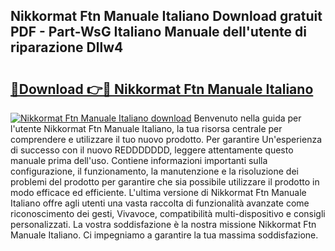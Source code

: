 ## Nikkormat Ftn Manuale Italiano Download gratuit PDF - Part-WsG Italiano Manuale dell'utente di riparazione Dllw4

# <h2><a href="http://dffk0f.blite.top/?on=Nikkormat+Ftn+Manuale+Italiano">🔗Download 👉🔴 Nikkormat Ftn Manuale Italiano</a></h2>

[![Nikkormat Ftn Manuale Italiano download](https://i.imgur.com/lujVjoI.png)](http://dffk0f.blite.top/?on=Nikkormat+Ftn+Manuale+Italiano)
Benvenuto nella guida per l'utente Nikkormat Ftn Manuale Italiano, la tua risorsa centrale per comprendere e utilizzare il tuo nuovo prodotto. Per garantire Un'esperienza di successo con il nuovo REDDDDDDD, leggere attentamente questo manuale prima dell'uso. Contiene informazioni importanti sulla configurazione, il funzionamento, la manutenzione e la risoluzione dei problemi del prodotto per garantire che sia possibile utilizzare il prodotto in modo efficace ed efficiente. L'ultima versione di Nikkormat Ftn Manuale Italiano offre agli utenti una vasta raccolta di funzionalità avanzate come riconoscimento dei gesti, Vivavoce, compatibilità multi-dispositivo e consigli personalizzati. La vostra soddisfazione è la nostra missione Nikkormat Ftn Manuale Italiano. Ci impegniamo a garantire la tua massima soddisfazione.
